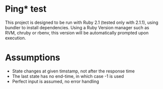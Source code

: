 
# Ping\* test

This project is designed to be run with Ruby 2.1 (tested only with 2.1.1), using bundler to install dependencies. Using a Ruby Version manager such as RVM, chruby or rbenv, this version will be automatically prompted upon execution.

# Assumptions

* State changes at given timstamp, not after the response time
* The last state has no end-time, in which case -1 is used
* Perfect input is assumed, no error handling
